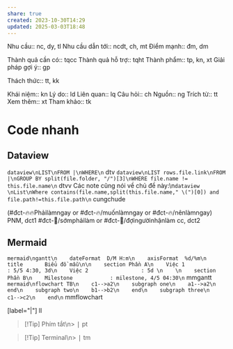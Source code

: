 ```yaml
---
share: true
created: 2023-10-30T14:29
updated: 2025-03-03T18:48
---
```

Nhu cầu:: 		nc, dy, tl
Nhu cầu dẫn tới:: 		ncdt, ch, mt
Điểm mạnh:: 		đm, dm

Thành quả cần có:: 		tqcc
Thành quả hỗ trợ:: 		tqht
Thành phẩm:: 		tp, kn, xt
Giải pháp gợi ý:: 		gp

Thách thức:: 		tt, kk

Khái niệm:: 		kn
Lý do:: 		ld
Liên quan:: 		lq
Câu hỏi:: 		ch
Nguồn:: 		ng
Trích từ:: 		tt
Xem thêm:: 		xt
Tham khảo:: 		tk
# Code nhanh
## Dataview
```dataview\nLIST\nFROM |\nWHERE\n```		dtv
```dataview\nLIST rows.file.link\nFROM |\nGROUP BY split(file.folder, "/")[3]\nWHERE file.name != this.file.name\n```		dtvv
Các note cũng nói về chủ đề này:\n```dataview \nList\nWhere contains(file.name,split(this.file.name," \(")[0]) and file.path!=this.file.path\n```		cungchude

(#đct-🔥🔥Phảilàmngay or #đct-🔥/muốnlàmngay or #đct-🔥/nênlàmngay)		PNM, dct1
#đct-🍃/sớmphảilàm or #đct-🍃/đợingườinhậnlàm		cc, dct2

## Mermaid
```mermaid\ngantt\n    dateFormat  D/M H:m\n	axisFormat  %d/%m\n    title       Biểu đồ mẫu\n\n    section Phần A\n    Việc 1                 : 5/5 4:30, 3d\n    Việc 2                 : 5d \n    \n    section Phần B\n    Milestone            : milestone, 4/5 04:30\n```		mmgantt
```mermaid\nflowchart TB\n    c1-->a2\n    subgraph one\n    a1-->a2\n    end\n    subgraph two\n    b1-->b2\n    end\n    subgraph three\n    c1-->c2\n    end\n```	 		mmflowchart

[label="|"]		ll

> [!Tip] Phím tắt\n> <kbd>|</kbd>		pt

> [!Tip] Terminal\n> <kbd>|</kbd>		tm
